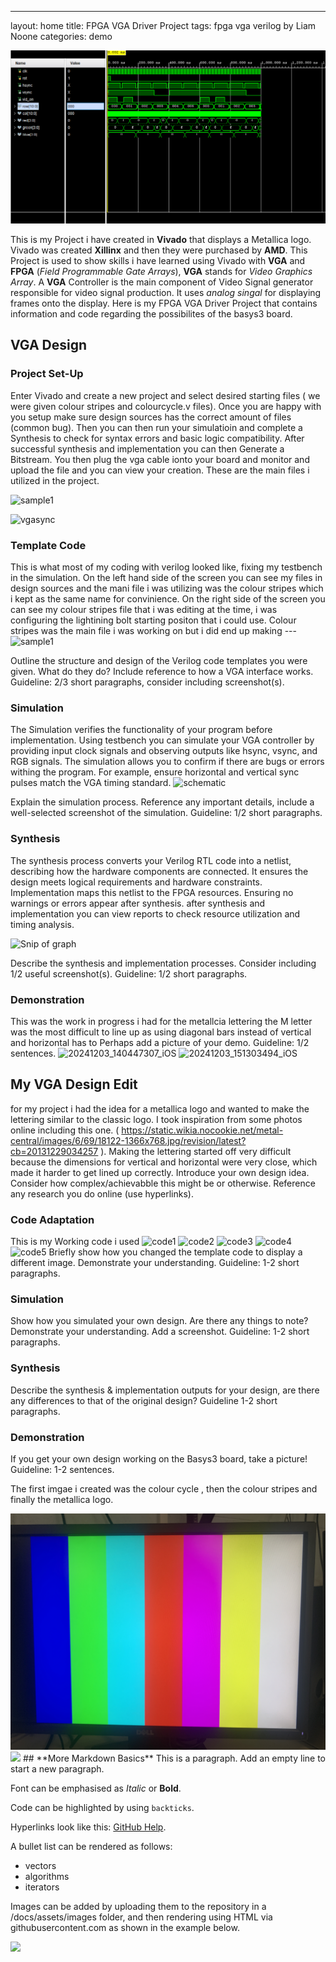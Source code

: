 ---
layout: home
title: FPGA VGA Driver Project
tags: fpga vga verilog by Liam Noone
categories: demo

<img src="https://github.com/Liamnooneatu/SOC-Project/blob/main/Snip%20of%20%20graph.png">

This is my Project i have created in **Vivado** that displays a Metallica logo. Vivado was created **Xillinx** and then they were purchased by **AMD**.
This Project is used to show skills i have learned using Vivado with  **VGA** and **FPGA** (*Field Programmable Gate Arrays*), **VGA** stands for *Video Graphics Array*.
A **VGA** Controller is the main component of Video Signal generator responsible for video signal production. It uses *analog singal* for displaying frames onto the display.
Here is my FPGA VGA Driver Project that contains information and code regarding the possibilites of the  basys3 board.

## **VGA Design**
### **Project Set-Up**
Enter Vivado and create a new project and select desired starting files ( we were given colour stripes and colourcycle.v files). Once you are happy with you setup make sure design sources has the correct amount of files (common bug).
Then you can then run your simulatioin and complete a Synthesis to check for syntax errors and basic logic compatibility. After successful synthesis and implementation you can then Generate a Bitstream. You then plug the vga cable ionto your board and monitor and upload the file and you can view your creation. These are the main files i utilized in the project.

![sample1](https://github.com/user-attachments/assets/6b66928d-ddeb-4882-9670-51b33e3257b0)

![vgasync](https://github.com/user-attachments/assets/81b224ca-3b8e-4f32-80c4-a58647f63a57)


### **Template Code**
This is what most of my coding with verilog looked like, fixing my testbench in the simulation. On the left hand side of the screen you can see my files in design sources and the mani file i was utilizing was the colour stripes
which i kept as the same name for convinience. On the right side of the screen you can see my colour stripes file that i was editing at the time, i was configuring the lightining bolt starting positon that i could use. Colour stripes was the main file i was working on but i did end up making 
---![sample1](https://github.com/user-attachments/assets/ebb3ae66-4b99-4646-9856-f27e2587bdfa)

Outline the structure and design of the Verilog code templates you were given. What do they do? Include reference to how a VGA interface works. Guideline: 2/3 short paragraphs, consider including screenshot(s).
### **Simulation**
The Simulation verifies the functionality of your program before implementation. Using testbench you can simulate your VGA controller by providing input clock signals and observing outputs like hsync, vsync, and RGB signals. The simulation allows you to confirm if there are bugs or errors withing the program. For example, ensure horizontal and vertical sync pulses match the VGA timing standard.
![schematic](https://github.com/user-attachments/assets/7ea4f9ca-57b5-484f-8721-8a83ad56c5ef)

Explain the simulation process. Reference any important details, include a well-selected screenshot of the simulation. Guideline: 1/2 short paragraphs.
### **Synthesis**
The synthesis process converts your Verilog RTL code into a netlist, describing how the hardware components are connected. It ensures the design meets logical requirements and hardware constraints. Implementation maps this netlist to the FPGA resources. Ensuring no warnings or errors appear after synthesis. after synthesis and implementation you can view reports to check resource utilization and timing analysis.

![Snip of  graph](https://github.com/user-attachments/assets/f5708315-a31b-425e-96b2-338152597b38)


Describe the synthesis and implementation processes. Consider including 1/2 useful screenshot(s). Guideline: 1/2 short paragraphs.
### **Demonstration**
This was the work in progress i had for the metallcia lettering the M letter was the most difficult to line up as using diagonal bars instead of vertical and horizontal has to 
Perhaps add a picture of your demo. Guideline: 1/2 sentences.
![20241203_140447307_iOS](https://github.com/user-attachments/assets/ef1ee899-3872-4967-9c78-f0ba24a82c85)
![20241203_151303494_iOS](https://github.com/user-attachments/assets/401f3321-5bbc-447d-98a6-ba5c482789e8)

## **My VGA Design Edit**
for my project i had the idea for a metallica logo and wanted to make the lettering similar to the classic logo. I took inspiration from some photos online including this one. 
(  https://static.wikia.nocookie.net/metal-central/images/6/69/18122-1366x768.jpg/revision/latest?cb=20131229034257  ). Making the lettering started off very difficult because the dimensions for vertical and horizontal were very close,
which made it harder to get lined up correctly. 
Introduce your own design idea. Consider how complex/achievabble this might be or otherwise. Reference any research you do online (use hyperlinks).


### **Code Adaptation**
This is my Working code i used
![code1](https://github.com/user-attachments/assets/2ff2ae4b-2982-4dc3-9fcd-f3662d663f78)
![code2](https://github.com/user-attachments/assets/4b584eb1-7732-42fb-b3d8-0b6116a05635)
![code3](https://github.com/user-attachments/assets/35e4b5a1-1aed-4c0c-9939-ae1e2cffb986)
![code4](https://github.com/user-attachments/assets/c385340f-f066-46d8-986c-7d7065fe1fea)
![code5](https://github.com/user-attachments/assets/74071219-adeb-46d1-9367-56b91a7b1478)
Briefly show how you changed the template code to display a different image. Demonstrate your understanding. Guideline: 1-2 short paragraphs.
### **Simulation**
Show how you simulated your own design. Are there any things to note? Demonstrate your understanding. Add a screenshot. Guideline: 1-2 short paragraphs.
### **Synthesis**
Describe the synthesis & implementation outputs for your design, are there any differences to that of the original design? Guideline 1-2 short paragraphs.
### **Demonstration**
If you get your own design working on the Basys3 board, take a picture! Guideline: 1-2 sentences.

The first imgae i created was the colour cycle , then the colour stripes and finally the metallica logo.

<img src="https://github.com/Liamnooneatu/SOC-Project/blob/main/20241126_140116209_iOS.jpg">
<img src="https://raw.githubusercontent.com/Liamnooneatu/SOC-Project/blob/main/docs/assets/images/20241126_140116209_iOS.jpg">
## **More Markdown Basics**
This is a paragraph. Add an empty line to start a new paragraph.

Font can be emphasised as *Italic* or **Bold**.

Code can be highlighted by using `backticks`.

Hyperlinks look like this: [GitHub Help](https://help.github.com/).

A bullet list can be rendered as follows:
- vectors
- algorithms
- iterators

Images can be added by uploading them to the repository in a /docs/assets/images folder, and then rendering using HTML via githubusercontent.com as shown in the example below.

<img src="https://raw.githubusercontent.com/melgineer/fpga-vga-verilog/main/docs/assets/images/VGAPrjSrcs.png">

